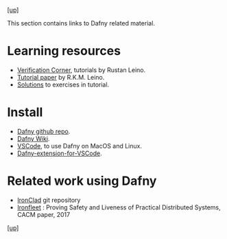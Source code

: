 [[up]](../README.md)

This section contains links to Dafny related material.

# Learning resources

* [Verification Corner](https://www.youtube.com/channel/UCP2eLEql4tROYmIYm5mA27A), tutorials by Rustan Leino.
* [Tutorial paper](https://www.microsoft.com/en-us/research/wp-content/uploads/2016/12/krml220.pdf) by R.K.M. Leino.
* [Solutions](https://github.com/bor0/dafny-tutorial) to exercises in tutorial.

# Install

* [Dafny github repo](https://github.com/dafny-lang/dafny).
* [Dafny Wiki](https://github.com/dafny-lang/dafny/wiki).
* [VSCode](https://code.visualstudio.com), to use Dafny on MacOS and Linux.
* [Dafny-extension-for-VSCode](https://marketplace.visualstudio.com/items?itemName=correctnessLab.dafny-vscode).

# Related work using Dafny

* [IronClad](https://github.com/Microsoft/Ironclad/tree/master/ironfleet) git repository
* [Ironfleet](https://cacm.acm.org/magazines/2017/7/218876-ironfleet/abstract.)
    : Proving Safety and Liveness of Practical Distributed Systems, CACM paper, 2017

[[up]](../README.md)

